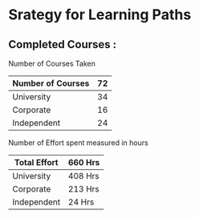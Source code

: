 # Srategy for Learning Paths

## Completed Courses : 

Number of Courses Taken 

| Number of Courses | 72 |
| --- | --- |
| University | 34 |
| Corporate | 16 |
| Independent | 24 |

Number of Effort spent measured in hours

| Total Effort | 660 Hrs |
| --- | --- |
| University | 408 Hrs |
| Corporate | 213 Hrs |
| Independent | 24 Hrs |

  
